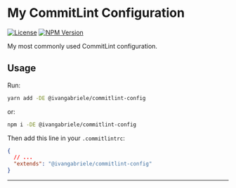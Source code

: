 # My CommitLint Configuration

[![License][img-license]][lnk-license]
[![NPM Version][img-npm]][lnk-npm]

My most commonly used CommitLint configuration.

## Usage

Run:

```sh
yarn add -DE @ivangabriele/commitlint-config
```

or:

```sh
npm i -DE @ivangabriele/commitlint-config
```

Then add this line in your `.commitlintrc`:

```json
{
  // ...
  "extends": "@ivangabriele/commitlint-config"
}
```

---

[img-license]: https://img.shields.io/github/license/ivangabriele/commitlint-config?style=flat-square
[img-npm]: https://img.shields.io/npm/v/@ivangabriele/commitlint-config?style=flat-square

[lnk-license]: https://github.com/ivangabriele/commitlint-config/blob/main/LICENSE
[lnk-npm]: https://www.npmjs.com/package/@ivangabriele/commitlint-config
